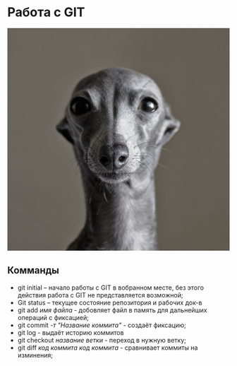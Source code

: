 # Работа с GIT 
![Серая собака](dog.jpg)
## Комманды

* git initial – начало работы с GIT в вобранном месте, без этого действия работа с GIT не представляется возможной;
* Git status – текущее состояние репозитория и  рабочих док-в
* git add *имя файла* - добовляет файл в память для дальнейших операций с фиксацией;
* git commit *-т "Название коммита"* - создаёт фиксацию;
* git log - выдаёт историю коммитов
* git checkout *название ветки* - переход в нужную ветку;
* git diff *код коммита* *код коммита* - сравнивает коммиты на изминения;

